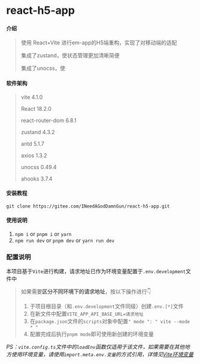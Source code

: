 # react-h5-app

#### 介绍
> 使用 React+Vite 进行em-app的H5端重构，实现了对移动端的适配
> 
> 集成了zustand，使状态管理更加清晰简便
> 
> 集成了unocss，使

#### 软件架构
> vite 4.1.0
> 
> React 18.2.0
> 
> react-router-dom 6.8.1
> 
> zustand 4.3.2
> 
> antd 5.1.7
> 
> axios 1.3.2
> 
> unocss 0.49.4
> 
> ahooks 3.7.4

#### 安装教程

`git clone https://gitee.com/INeedAGodDamnGun/react-h5-app.git`

#### 使用说明

1.  `npm i` or `pnpm i` or `yarn`
2.  `npm run dev` or `pnpm dev` or `yarn run dev`

### 配置说明
本项目基于`Vite`进行构建，请求地址已作为环境变量配置于`.env.development`文件中

> 如果需要**区分不同环境下的请求地址**，按以下操作进行👇
> 
> 1. 于项目根目录（和`.env.development`文件同级）创建`.env.[*]`文件
> 2. 在新文件中配置`VITE_APP_API_BASE_URL=请求地址`
> 3. 在`package.json`文件的`scripts`对象中配置` " mode ": " vite --mode * " `
> 4. 配置完成后执行`pnpm mode`即可使用新创建的环境变量

 _PS：`vite.config.ts`文件中的`loadEnv`函数仅适用于该文件，如果需要在其他地方使用环境变量，请使用`import.meta.env.变量`的方式引用，详情见[Vite环境变量](https://cn.vitejs.dev/guide/env-and-mode.html)_ 

